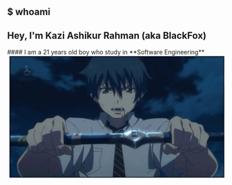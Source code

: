 ## $ whoami

<h2> Hey, I'm Kazi Ashikur Rahman (aka BlackFox)</h2>
#### I am a 21 years old boy who study in **Software Engineering**

<img hight="400" width="500" alt="GIF" align="right" src="https://github.com/0xblackfox/0xblackfox/blob/main/Intro/Amino%20Rage.gif">
